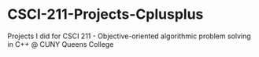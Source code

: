 # CSCI-211-Projects-Cplusplus

Projects I did for CSCI 211 - Objective-oriented algorithmic problem solving in C++ @ CUNY Queens College
